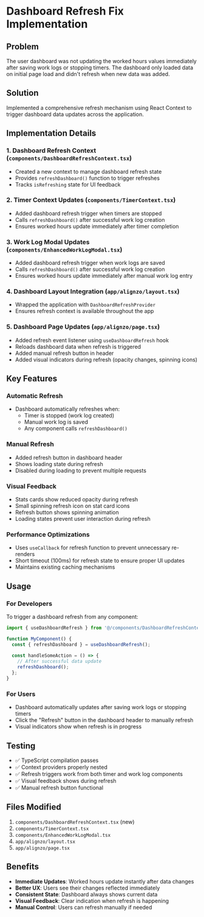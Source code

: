 # Dashboard Refresh Fix Implementation

## Problem
The user dashboard was not updating the worked hours values immediately after saving work logs or stopping timers. The dashboard only loaded data on initial page load and didn't refresh when new data was added.

## Solution
Implemented a comprehensive refresh mechanism using React Context to trigger dashboard data updates across the application.

## Implementation Details

### 1. Dashboard Refresh Context (`components/DashboardRefreshContext.tsx`)
- Created a new context to manage dashboard refresh state
- Provides `refreshDashboard()` function to trigger refreshes
- Tracks `isRefreshing` state for UI feedback

### 2. Timer Context Updates (`components/TimerContext.tsx`)
- Added dashboard refresh trigger when timers are stopped
- Calls `refreshDashboard()` after successful work log creation
- Ensures worked hours update immediately after timer completion

### 3. Work Log Modal Updates (`components/EnhancedWorkLogModal.tsx`)
- Added dashboard refresh trigger when work logs are saved
- Calls `refreshDashboard()` after successful work log creation
- Ensures worked hours update immediately after manual work log entry

### 4. Dashboard Layout Integration (`app/alignzo/layout.tsx`)
- Wrapped the application with `DashboardRefreshProvider`
- Ensures refresh context is available throughout the app

### 5. Dashboard Page Updates (`app/alignzo/page.tsx`)
- Added refresh event listener using `useDashboardRefresh` hook
- Reloads dashboard data when refresh is triggered
- Added manual refresh button in header
- Added visual indicators during refresh (opacity changes, spinning icons)

## Key Features

### Automatic Refresh
- Dashboard automatically refreshes when:
  - Timer is stopped (work log created)
  - Manual work log is saved
  - Any component calls `refreshDashboard()`

### Manual Refresh
- Added refresh button in dashboard header
- Shows loading state during refresh
- Disabled during loading to prevent multiple requests

### Visual Feedback
- Stats cards show reduced opacity during refresh
- Small spinning refresh icon on stat card icons
- Refresh button shows spinning animation
- Loading states prevent user interaction during refresh

### Performance Optimizations
- Uses `useCallback` for refresh function to prevent unnecessary re-renders
- Short timeout (100ms) for refresh state to ensure proper UI updates
- Maintains existing caching mechanisms

## Usage

### For Developers
To trigger a dashboard refresh from any component:

```typescript
import { useDashboardRefresh } from '@/components/DashboardRefreshContext';

function MyComponent() {
  const { refreshDashboard } = useDashboardRefresh();
  
  const handleSomeAction = () => {
    // After successful data update
    refreshDashboard();
  };
}
```

### For Users
- Dashboard automatically updates after saving work logs or stopping timers
- Click the "Refresh" button in the dashboard header to manually refresh
- Visual indicators show when refresh is in progress

## Testing
- ✅ TypeScript compilation passes
- ✅ Context providers properly nested
- ✅ Refresh triggers work from both timer and work log components
- ✅ Visual feedback shows during refresh
- ✅ Manual refresh button functional

## Files Modified
1. `components/DashboardRefreshContext.tsx` (new)
2. `components/TimerContext.tsx`
3. `components/EnhancedWorkLogModal.tsx`
4. `app/alignzo/layout.tsx`
5. `app/alignzo/page.tsx`

## Benefits
- **Immediate Updates**: Worked hours update instantly after data changes
- **Better UX**: Users see their changes reflected immediately
- **Consistent State**: Dashboard always shows current data
- **Visual Feedback**: Clear indication when refresh is happening
- **Manual Control**: Users can refresh manually if needed
